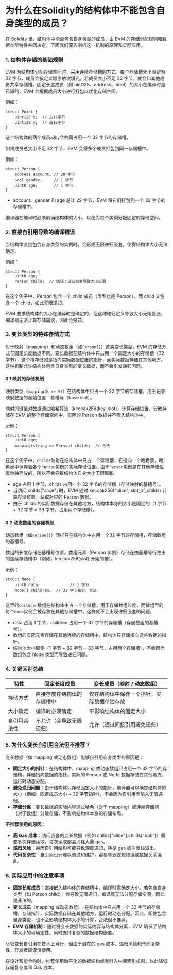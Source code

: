 # 为什么在Solidity的结构体中不能包含自身类型的成员？

在 Solidity 里，结构体中能否包含自身类型的成员，由 EVM 的存储分配规则和数据类型特性共同决定。下面我们深入剖析这一机制的原理和实际应用。

### 1. 结构体存储的基础规则

EVM 为结构体分配存储空间时，采用连续存储槽的方式。每个存储槽大小固定为 32 字节，成员会按定义顺序依次填充，若成员大小不足 32 字节，就会和其他成员共享存储槽。固定长度成员（如 uint128、address、bool）的大小在编译时是已知的，EVM 会根据成员大小进行打包以优化存储空间。

例如：

```solidity
struct Point {
    uint128 x;  // 占16字节
    uint128 y;  // 占16字节
}
```

这个结构体的两个成员`x`和`y`会共同占用一个 32 字节的存储槽。

如果成员总大小不足 32 字节，EVM 会将多个成员打包到同一存储槽中。

例如：

```solidity
struct Person {
    address account; // 20 字节
    bool gender;     // 1 字节
    uint8 age;       // 1 字节
}
```

- account、gender 和 age 总计 22 字节，EVM 将它们打包到一个 32 字节的存储槽中。

编译器在编译时必须明确结构体的大小，以便为每个实例分配固定的存储空间。

### 2. 直接自引用导致的编译错误

当结构体直接包含自身类型的实例时，会形成无限递归嵌套，使得结构体大小无法确定。

例如：

```solidity
struct Person {
    uint8 age;
    Person child;  // 错误：递归嵌套导致大小无限
}
```

在这个例子中，Person 包含一个 child 成员（类型也是 Person），而 child 又包含一个 child，如此无限递归。

EVM 要求结构体的大小在编译时是确定的，但这种递归定义导致大小无限膨胀，编译器无法计算存储需求，因此会报错。

### 3. 变长类型的特殊存储方式

对于映射（mapping）和动态数组（如`Person[]`）这类变长类型，EVM 的存储方式与固定长度数据不同。变长数据在结构体中只占用一个固定大小的存储槽（32 字节），这个槽存储的是指向实际数据位置的指针，而实际数据存储在其他地方。这种机制允许结构体包含自身类型的变长数据，而不会引发递归问题。

#### 3.1 映射的存储机制

映射类型（`mapping(K => V)`）在结构体中只占一个 32 字节的存储槽，用于记录映射数据的起始位置：基槽号（base slot）。

映射的键值对数据通过哈希算法（keccak256(key, slot)）计算存储位置，分散存储在 EVM 的整个存储空间中，实际的 Person 数据并不嵌入结构体中。

示例：

```solidity
struct Person {
    uint8 age;
    mapping(string => Person) childs;  // 合法
}
```

在这个例子中，`childs`映射在结构体中只占一个存储槽，它指向一个哈希表，哈希表中保存着各个`Person`实例的实际存储位置。由于`Person`实例是在其他存储位置单独存放的，所以不会导致结构体自身大小无限膨胀。

- age 占用 1 字节，childs 占用一个 32 字节的存储槽（存储映射的基槽号）。
- 当访问 childs["alice"] 时，EVM 通过 keccak256("alice", slot_of_childs) 计算存储位置，获取对应的 Person 数据。
- 由于 childs 的实际数据存储在其他地方，结构体本身的大小是固定的（1 字节 + 32 字节 = 33 字节，占用两个存储槽）。

#### 3.2 动态数组的存储机制

动态数组（如`Person[]`）同样只在结构体中占用一个32 字节的存储槽，存储数组的基槽号。

数组的长度存储在基槽号位置，数组元素（Person 实例）存储在由基槽号衍生出的连续存储槽中（例如，keccak256(slot) 开始的槽）。

示例：

```solidity
struct Node {
    uint8 data;				// 1 字节
    Node[] children;  // 32 字节指针，合法
}
```

这里的`children`数组在结构体中占一个存储槽，用于存储数组长度，而数组里的每个`Node`实例会被存放在其他存储槽中，这样就不会出现递归嵌套的问题。

- data 占用 1 字节，children 占用一个 32 字节的存储槽（存储数组的基槽号）。
- 数组的实际元素存储在其他连续的存储槽中，结构体只存储指向这些数据的指针。
- 结构体大小固定（1 字节 + 32 字节 = 33 字节，占用两个存储槽），不会因为数组包含 Node 类型而导致递归问题。

### 4. 关键区别总结

| **特性**     | **固定长度成员**           | **变长成员（映射 / 动态数组）**            |
| ------------ | -------------------------- | ------------------------------------------ |
| 存储方式     | 直接存放在结构体的存储槽中 | 仅在结构体中保存一个指针，实际数据单独存放 |
| 大小确定     | 编译时必须确定             | 不影响结构体的固定大小                     |
| 自引用合法性 | 不允许（会导致无限递归）   | 允许（通过间接引用避免递归）               |

### 5. 为什么变长自引用合法但不推荐？

变长数据（如 mapping 或动态数组）能够自引用自身类型的原因是：

- **固定大小的指针**：在结构体中，mapping 或动态数组只占用一个 32 字节的存储槽，存储指向数据的指针。实际的 Person 或 Node 数据存储在其他地方，运行时动态分配。
- **避免递归问题**：由于结构体只存储固定大小的指针，编译器可以确定结构体的大小（例如，固定成员大小 + 32 字节指针），不会因为自引用而陷入无限递归。
- **存储分离**：变长数据的实际内容通过哈希（对于 mapping）或连续存储槽（对于数组）分散存储，不影响结构体本身的存储布局。

**不推荐使用的原因**：

- **高 Gas 成本**：访问嵌套的变长数据（例如 childs["alice"].childs["bob"]）需要多次存储读取，每次读取都会消耗大量 gas。
- **递归风险**：遍历自引用结构可能导致深度递归，耗尽 gas 或引发栈溢出。
- **代码复杂性**：自引用设计难以调试和维护，容易导致逻辑错误或数据关系混乱。

### 6. 实际应用中的注意事项

- **固定长度成员**：直接嵌入结构体的存储槽中，编译时需确定大小。若包含自身类型（如 Person child），会导致无限递归，编译器无法分配存储空间，因此是非法的。
- **变长成员**（mapping 或动态数组）：在结构体中只占用一个 32 字节的存储槽，存储指针，实际数据存储在其他地方，运行时动态分配。因此，即使包含自身类型，也不会影响结构体大小的计算，合法但不推荐。
- **EVM 存储机制**：通过将变长数据的实际内容与结构体分离，EVM 确保了结构体大小的可确定性，同时支持复杂的数据结构嵌套。

尽管变长自引用在技术上可行，但由于潜在的 gas 成本、递归风险和代码复杂性，开发者应谨慎使用。

在设计智能合约时，推荐使用扁平化的数据结构或者引入中间索引机制，以此降低存储复杂度和 Gas 成本。